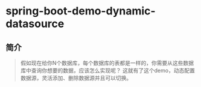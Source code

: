 # spring-boot-demo-dynamic-datasource

## 简介
> 假如现在给你N个数据库，每个数据库的表都是一样的，你需要从这些数据库中查询你想要的数据，应该怎么实现呢？
这就有了这个demo，动态配置数据源，灵活添加、删除数据源并且可以切换。

